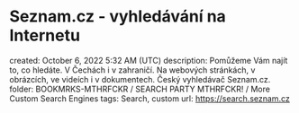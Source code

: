 # Seznam.cz - vyhledávání na Internetu

created: October 6, 2022 5:32 AM (UTC)
description: Pomůžeme Vám najít to, co hledáte. V Čechách i v zahraničí. Na webových stránkách, v obrázcích, ve videích i v dokumentech. Český vyhledávač Seznam.cz.
folder: BOOKMRKS-MTHRFCKR / SEARCH PARTY MTHRFCKR! / More Custom Search Engines
tags: Search, custom
url: https://search.seznam.cz